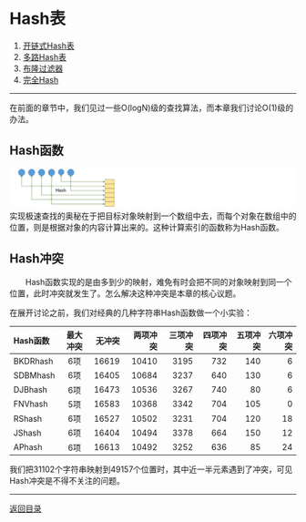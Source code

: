 # Hash表
 1. [开链式Hash表](04-A.md)
 2. [多路Hash表](04-B.md)
 3. [布隆过滤器](04-C.md)
 4. [完全Hash](04-D.md)

___
在前面的章节中，我们见过一些O(logN)级的查找算法，而本章我们讨论O(1)级的办法。

## Hash函数
![](../images/Hash.png)
　　实现极速查找的奥秘在于把目标对象映射到一个数组中去，而每个对象在数组中的位置，则是根据对象的内容计算出来的。这种计算索引的函数称为Hash函数。

## Hash冲突
　　Hash函数实现的是由多到少的映射，难免有时会把不同的对象映射到同一个位置，此时冲突就发生了。怎么解决这种冲突是本章的核心议题。

在展开讨论之前，我们对经典的几种字符串Hash函数做一个小实验：

| Hash函数 |最大冲突|无冲突|两项冲突|三项冲突|四项冲突|五项冲突|六项冲突|
| :------- |:---:|----:|----:|----:|----:|----:|----:|
| BKDRhash | 6项 | 16619 | 10410 | 3195 | 732 | 140 |  6 |
| SDBMhash | 6项 | 16405 | 10684 | 3237 | 640 | 130 |  6 |
| DJBhash  | 6项 | 16473 | 10536 | 3267 | 740 |  80 |  6 |
| FNVhash  | 5项 | 16583 | 10368 | 3342 | 704 | 105 |  0 |
| RShash   | 6项 | 16527 | 10502 | 3231 | 704 | 120 | 18 |
| JShash   | 6项 | 16404 | 10494 | 3378 | 664 | 150 | 12 |
| APhash   | 6项 | 16613 | 10492 | 3252 | 636 |  85 | 24 |

我们把31102个字符串映射到49157个位置时，其中近一半元素遇到了冲突，可见Hash冲突是不得不关注的问题。

---
[返回目录](../index.md)
